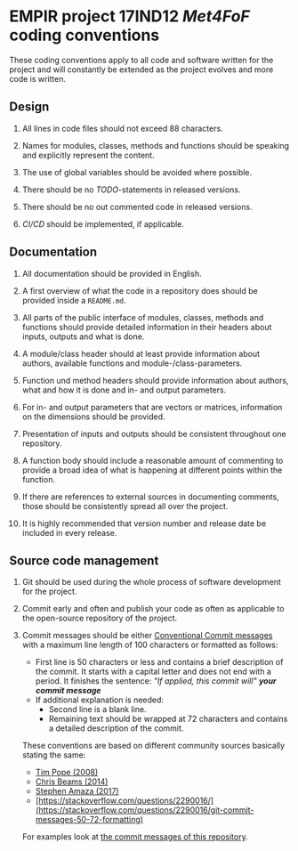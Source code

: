 # EMPIR project 17IND12 ***Met4FoF*** coding conventions

These coding conventions apply to all code and software written for the project
and will constantly be extended as the project evolves and more code is written.  

## Design

1. All lines in code files should not exceed 88 characters.

1. Names for modules, classes, methods and functions should be speaking and
   explicitly represent the content.

1. The use of global variables should be avoided where possible.

1. There should be no *TODO*-statements in released versions.

1. There should be no out commented code in released versions.

1. *CI/CD* should be implemented, if applicable.

## Documentation

1. All documentation should be provided in English.

1. A first overview of what the code in a repository does should be provided
   inside a `README.md`.

1. All parts of the public interface of modules, classes, methods and functions
   should provide detailed information in their headers about inputs, outputs
   and what is done.

1. A module/class header should at least provide information about authors,
   available functions and module-/class-parameters.

1. Function und method headers should provide information about authors, what
   and how it is done and in- and output parameters.

1. For in- and output parameters that are vectors or matrices, information on
   the dimensions should be provided.

1. Presentation of inputs and outputs should be consistent throughout one
   repository.

1. A function body should include a reasonable amount of commenting to provide
   a broad idea of what is happening at different points within the function.

1. If there are references to external sources in documenting comments, those
   should be consistently spread all over the project.

1. It is highly recommended that version number and release date be included in
   every release.

## Source code management

1. Git should be used during the whole process of software development for the
   project.

1. Commit early and often and publish your code as often as applicable to the
   open-source repository of the project.

1. Commit messages should be either
   [Conventional Commit messages](https://www.conventionalcommits.org/en/v1.0.0/) 
   with a maximum line length of 100 characters or formatted as follows:
   
   * First line is 50 characters or less and contains a brief description of
     the commit. It starts with a capital letter and does not end with a period.
     It finishes the sentence: *"If applied, this commit will" **your commit
     message***
   * If additional explanation is needed:
     * Second line is a blank line.
     * Remaining text should be wrapped at 72 characters and contains a
       detailed description of the commit.

   These conventions are based on different community sources basically stating
   the same:
   
   * [Tim Pope (2008)](https://tbaggery.com/2008/04/19/a-note-about-git-commit-messages.html)
   * [Chris Beams (2014)](https://chris.beams.io/posts/git-commit/)
   * [Stephen Amaza (2017)](https://medium.com/@steveamaza/how-to-write-a-proper-git-commit-message-e028865e5791)
   * [https://stackoverflow.com/questions/2290016/](https://stackoverflow.com/questions/2290016/git-commit-messages-50-72-formatting)

    For examples look at
    [the commit messages of this repository](https://github.com/Met4FoF/Code/commits).
